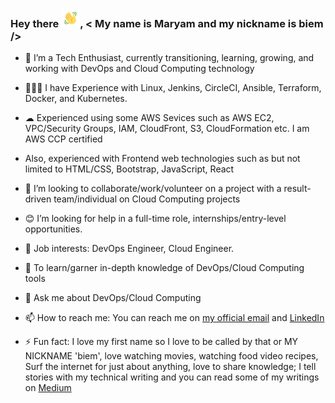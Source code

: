 ### Hey there <img src="https://github.com/codyBiem17/codyBiem17/blob/main/wave.gif" alt="animated waving-hand" width="30" height="30">, < My name is Maryam and my nickname is biem />


<!--**codyBiem17/codyBiem17** is a ✨ _special_ ✨ repository because its `README.md` (this file) appears on your GitHub profile. 

Here are some ideas to get you started: -->

- 🌱 I’m a Tech Enthusiast, currently transitioning, learning, growing, and working with DevOps and Cloud Computing technology 

- 👩🏼‍💻 I have Experience with Linux, Jenkins, CircleCI, Ansible, Terraform, Docker, and Kubernetes.

- ☁ Experienced using some AWS Sevices such as AWS EC2, VPC/Security Groups, IAM, CloudFront, S3, CloudFormation etc. I am AWS CCP certified
    
- Also, experienced with Frontend web technologies such as but not limited to HTML/CSS, Bootstrap, JavaScript, React

- 👯 I’m looking to collaborate/work/volunteer on a project with a result-driven team/individual on Cloud Computing projects

- 😊 I’m looking for help in a full-time role, internships/entry-level opportunities.
  
- 💼 Job interests: DevOps Engineer, Cloud Engineer.

- 🎯 To learn/garner in-depth knowledge of DevOps/Cloud Computing tools

- 💬 Ask me about DevOps/Cloud Computing

- 📫 How to reach me: You can reach me on [my official email](maryambee@gmail.com) and [LinkedIn](https://www.linkedin.com/in/bellomaryam)

- ⚡ Fun fact: I love my first name so I love to be called by that or MY NICKNAME 'biem', love watching movies, watching food video recipes, Surf the internet for just about anything,
 love to share knowledge; I tell stories with my technical writing and
you can read some of my writings on [Medium](https://medium.com/@maryam_b)
